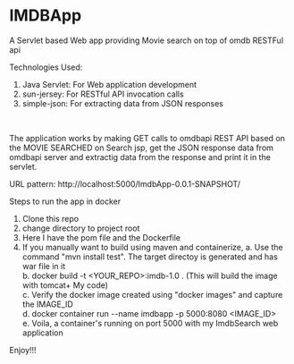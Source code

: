 # IMDBApp
A Servlet based Web app providing Movie search on top of omdb RESTFul api

Technologies Used:
1) Java Servlet: For Web application development
2) sun-jersey: For RESTful API invocation calls
3) simple-json: For extracting data from JSON responses
</br>

The application works by making GET calls to omdbapi REST API based on the MOVIE SEARCHED on Search jsp, get the JSON response data from omdbapi server and extractig data from the response and print it in the servlet.


URL pattern: http://localhost:5000/ImdbApp-0.0.1-SNAPSHOT/



Steps to run the app in docker
1. Clone this repo
2. change directory to project root
3. Here I have the pom file and the Dockerfile
3. If you manually want to build using maven and containerize, 
	a. Use the command "mvn install test". The target directoy is generated and has war file in it </br>
	b. docker build -t <YOUR_REPO>:imdb-1.0 .   (This will build the image with tomcat+ My code) </br>
	c. Verify the docker image created using "docker images" and capture the IMAGE_ID </br>
	d. docker container run --name imdbapp -p 5000:8080 <IMAGE_ID> </br>
	e. Voila, a container's running on port 5000 with my ImdbSearch web application </br>
	
Enjoy!!!

